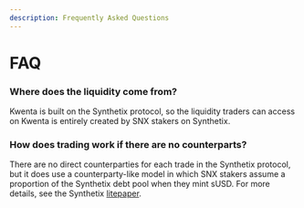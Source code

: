 ```yaml
---
description: Frequently Asked Questions
---
```


# FAQ

### Where does the liquidity come from?

Kwenta is built on the Synthetix protocol, so the liquidity traders can access on Kwenta is entirely created by SNX stakers on Synthetix.

### How does trading work if there are no counterparts?

There are no direct counterparties for each trade in the Synthetix protocol, but it does use a counterparty-like model in which SNX stakers assume a proportion of the Synthetix debt pool when they mint sUSD. For more details, see the Synthetix [litepaper](https://docs.synthetix.io/litepaper/).

